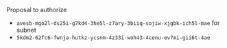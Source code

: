 Proposal to authorize
- `avesb-mgo2l-ds25i-g7kd4-3he5l-z7ary-3biiq-sojiw-xjgbk-ich5l-mae`
for subnet
- `5kdm2-62fc6-fwnja-hutkz-ycsnm-4z33i-woh43-4cenu-ev7mi-gii6t-4ae`